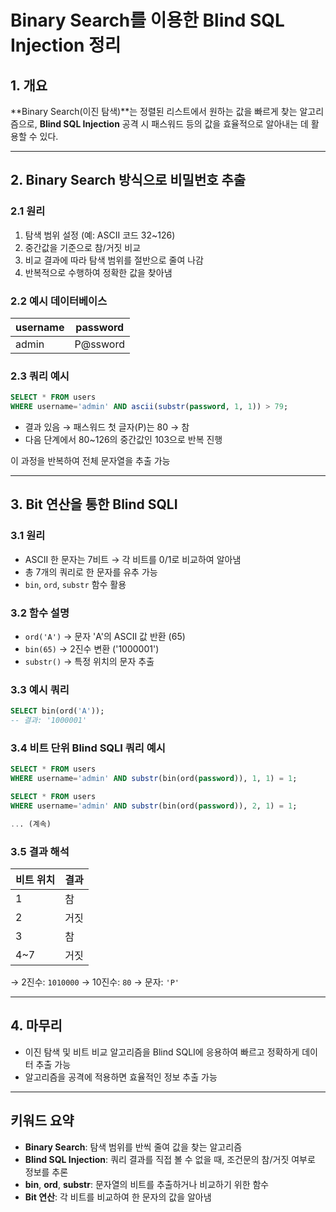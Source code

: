 # Binary Search를 이용한 Blind SQL Injection 정리

## 1. 개요

**Binary Search(이진 탐색)**는 정렬된 리스트에서 원하는 값을 빠르게 찾는 알고리즘으로, **Blind SQL Injection** 공격 시 패스워드 등의 값을 효율적으로 알아내는 데 활용할 수 있다.

---

## 2. Binary Search 방식으로 비밀번호 추출

### 2.1 원리

1. 탐색 범위 설정 (예: ASCII 코드 32~126)
2. 중간값을 기준으로 참/거짓 비교
3. 비교 결과에 따라 탐색 범위를 절반으로 줄여 나감
4. 반복적으로 수행하여 정확한 값을 찾아냄

### 2.2 예시 데이터베이스

| username | password  |
|----------|-----------|
| admin    | P@ssword  |

### 2.3 쿼리 예시

```sql
SELECT * FROM users
WHERE username='admin' AND ascii(substr(password, 1, 1)) > 79;
```

- 결과 있음 → 패스워드 첫 글자(P)는 80 → 참
- 다음 단계에서 80~126의 중간값인 103으로 반복 진행

이 과정을 반복하여 전체 문자열을 추출 가능

---

## 3. Bit 연산을 통한 Blind SQLI

### 3.1 원리

- ASCII 한 문자는 7비트 → 각 비트를 0/1로 비교하여 알아냄
- 총 7개의 쿼리로 한 문자를 유추 가능
- `bin`, `ord`, `substr` 함수 활용

### 3.2 함수 설명

- `ord('A')` → 문자 'A'의 ASCII 값 반환 (65)
- `bin(65)` → 2진수 변환 ('1000001')
- `substr()` → 특정 위치의 문자 추출

### 3.3 예시 쿼리

```sql
SELECT bin(ord('A'));
-- 결과: '1000001'
```

### 3.4 비트 단위 Blind SQLI 쿼리 예시

```sql
SELECT * FROM users
WHERE username='admin' AND substr(bin(ord(password)), 1, 1) = 1;

SELECT * FROM users
WHERE username='admin' AND substr(bin(ord(password)), 2, 1) = 1;

... (계속)
```

### 3.5 결과 해석

| 비트 위치 | 결과  |
|-----------|--------|
| 1         | 참     |
| 2         | 거짓   |
| 3         | 참     |
| 4~7       | 거짓   |

→ 2진수: `1010000` → 10진수: `80` → 문자: `'P'`

---

## 4. 마무리

- 이진 탐색 및 비트 비교 알고리즘을 Blind SQLI에 응용하여 빠르고 정확하게 데이터 추출 가능
- 알고리즘을 공격에 적용하면 효율적인 정보 추출 가능

---

## 키워드 요약

- **Binary Search**: 탐색 범위를 반씩 줄여 값을 찾는 알고리즘
- **Blind SQL Injection**: 쿼리 결과를 직접 볼 수 없을 때, 조건문의 참/거짓 여부로 정보를 추론
- **bin**, **ord**, **substr**: 문자열의 비트를 추출하거나 비교하기 위한 함수
- **Bit 연산**: 각 비트를 비교하여 한 문자의 값을 알아냄

